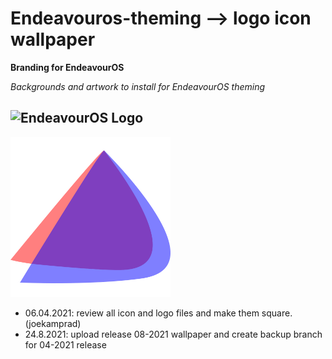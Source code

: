 # Endeavouros-theming --> logo icon wallpaper

**Branding for EndeavourOS**

*Backgrounds and artwork to install for EndeavourOS theming*

![EndeavourOS Logo](https://raw.githubusercontent.com/endeavouros-team/endeavouros-theming/master/endeavouros-logo.png "EndeavourOS Logo")
---
![EndeavourOS Logo](https://raw.githubusercontent.com/endeavouros-team/endeavouros-theming/master/endeavouros-icon.png "EndeavourOS Icon")

* 06.04.2021: review all icon and logo files and make them square. (joekamprad)
* 24.8.2021: upload release 08-2021 wallpaper and create backup branch for 04-2021 release
